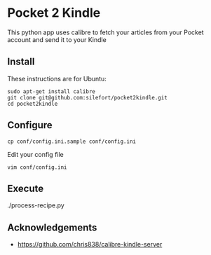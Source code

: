 # Pocket 2 Kindle

This python app uses calibre to fetch your articles from your Pocket account and send it to your Kindle

## Install
These instructions are for Ubuntu:

    sudo apt-get install calibre
    git clone git@github.com:silefort/pocket2kindle.git
    cd pocket2kindle

## Configure

    cp conf/config.ini.sample conf/config.ini
Edit your config file

    vim conf/config.ini

## Execute
./process-recipe.py

## Acknowledgements
* https://github.com/chris838/calibre-kindle-server
